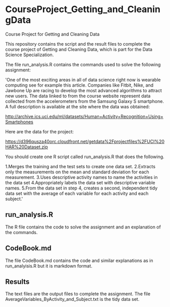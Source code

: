 # CourseProject_Getting_and_CleaningData
Course Project for Getting and Cleaning Data 

This repository contains the script and the result files to complete the course project of Getting and Cleaning Data, which is part for the Data Science Specialization.

The file run_analysis.R contains the commands used to solve the following assignment:

'One of the most exciting areas in all of data science right now is wearable computing
see for example this article. Companies like Fitbit, Nike, and Jawbone Up are racing 
to develop the most advanced algorithms to attract new users. The data linked to from the 
course website represent data collected from the accelerometers from the Samsung Galaxy S smartphone.
A full description is available at the site where the data was obtained:

http://archive.ics.uci.edu/ml/datasets/Human+Activity+Recognition+Using+Smartphones

Here are the data for the project:

https://d396qusza40orc.cloudfront.net/getdata%2Fprojectfiles%2FUCI%20HAR%20Dataset.zip

You should create one R script called run_analysis.R that does the following.

1.Merges the training and the test sets to create one data set.
2.Extracts only the measurements on the mean and standard deviation for each measurement.
3.Uses descriptive activity names to name the activities in the data set
4.Appropriately labels the data set with descriptive variable names.
5.From the data set in step 4, creates a second, independent tidy data set with the average 
of each variable for each activity and each subject.'

## run_analysis.R
The R file contains the code to solve the assignment and an explanation of the commands.

## CodeBook.md
The file CodeBook.md contains the code and similar explanations as in run_analyisis.R but it is markdown format.

## Results
The text files are the output files to complete the assignment. The file AverageVariables_ByActivity_and_Subject.txt is the tidy data set.
